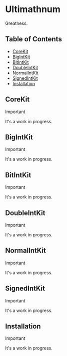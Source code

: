 # Ultimathnum

Greatness.

## Table of Contents

* [CoreKit](#corekit)
* [BigIntKit](#bigintkit)
* [BitIntKit](#bitintkit)
* [DoubleIntKit](#doubleintkit)
* [NormalIntKit](#normalintkit)
* [SignedIntKit](#signedintkit)
* [Installation](#installation)

<a name="corekit"/>

## CoreKit

> [!IMPORTANT]
> It's a work in progress.

<a name="bigintkit"/>

## BigIntKit

> [!IMPORTANT]
> It's a work in progress.

<a name="bitintkit"/>

## BitIntKit

> [!IMPORTANT]
> It's a work in progress.

<a name="doubleintkit"/>

## DoubleIntKit

> [!IMPORTANT]
> It's a work in progress.

<a name="normalintkit"/>

## NormalIntKit

> [!IMPORTANT]
> It's a work in progress.

<a name="signedintkit"/>

## SignedIntKit

> [!IMPORTANT]
> It's a work in progress.

<a name="installation"/>

## Installation

> [!IMPORTANT]
> It's a work in progress.
